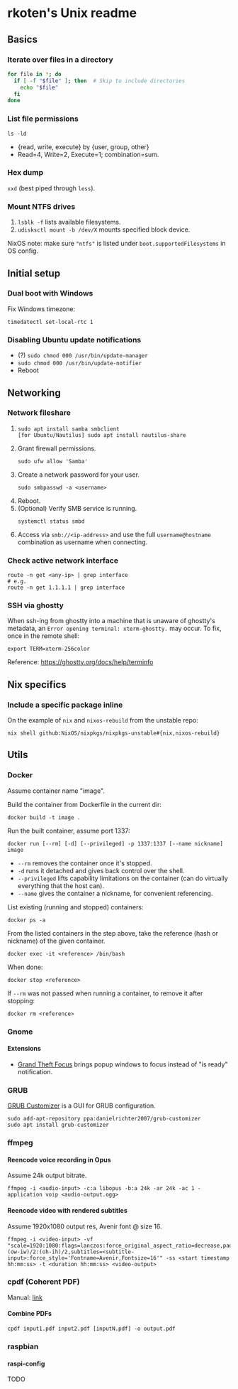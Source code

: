 # rkoten's Unix readme

## Basics

### Iterate over files in a directory
```bash
for file in *; do
  if [ -f "$file" ]; then  # Skip to include directories
    echo "$file"
  fi
done
```

### List file permissions
`ls -ld`
- {read, write, execute} by {user, group, other}
- Read=4, Write=2, Execute=1; combination=sum.

### Hex dump
`xxd` (best piped through `less`).

### Mount NTFS drives
1. `lsblk -f` lists available filesystems.
2. `udisksctl mount -b /dev/X` mounts specified block device.

NixOS note: make sure `"ntfs"` is listed under `boot.supportedFilesystems` in OS config.


## Initial setup

### Dual boot with Windows
Fix Windows timezone:
```shell
timedatectl set-local-rtc 1
```

### Disabling Ubuntu update notifications
 - (?) `sudo chmod 000 /usr/bin/update-manager`
 - `sudo chmod 000 /usr/bin/update-notifier`
 - Reboot


## Networking

### Network fileshare
 1. ```
    sudo apt install samba smbclient
    [for Ubuntu/Nautilus] sudo apt install nautilus-share
    ```
 2. Grant firewall permissions.
    ```
    sudo ufw allow 'Samba'
    ```
 3. Create a network password for your user.
    ```
    sudo smbpasswd -a <username>
    ```
 4. Reboot.
 5. (Optional) Verify  SMB service is running.
    ```
    systemctl status smbd
    ```
 6. Access via `smb://<ip-address>` and use the full `username@hostname` combination as username when connecting.

### Check active network interface
```shell
route -n get <any-ip> | grep interface
# e.g.
route -n get 1.1.1.1 | grep interface
```

### SSH via ghostty
When ssh-ing from ghostty into a machine that is unaware of ghostty's metadata, an `Error opening terminal: xterm-ghostty.` may occur. To fix, once in the remote shell:
```shell
export TERM=xterm-256color
```
Reference: https://ghostty.org/docs/help/terminfo


## Nix specifics

### Include a specific package inline
On the example of `nix` and `nixos-rebuild` from the unstable repo:
```shell
nix shell github:NixOS/nixpkgs/nixpkgs-unstable#{nix,nixos-rebuild}
```


## Utils

### Docker
Assume container name "image".

Build the container from Dockerfile in the current dir:
```shell
docker build -t image .
```

Run the built container, assume port 1337:
```shell
docker run [--rm] [-d] [--privileged] -p 1337:1337 [--name nickname] image
```
- `--rm` removes the container once it's stopped.
- `-d` runs it detached and gives back control over the shell.
- `--privileged` lifts capability limitations on the container (can do virtually everything that the host can).
- `--name` gives the container a nickname, for convenient referencing.

List existing (running and stopped) containers:
```shell
docker ps -a
```

From the listed containers in the step above, take the reference (hash or nickname) of the given container.
```shell
docker exec -it <reference> /bin/bash
```

When done:
```shell
docker stop <reference>
```

If `--rm` was not passed when running a container, to remove it after stopping:
```shell
docker rm <reference>
```

### Gnome

#### Extensions
  - [Grand Theft Focus](https://extensions.gnome.org/extension/5410/grand-theft-focus) brings popup windows to focus instead of "is ready" notification.

### GRUB
[GRUB Customizer](https://launchpad.net/grub-customizer) is a GUI for GRUB configuration.
```shell
sudo add-apt-repository ppa:danielrichter2007/grub-customizer
sudo apt install grub-customizer
```

### ffmpeg

#### Reencode voice recording in Opus
Assume 24k output bitrate.
```shell
ffmpeg -i <audio-input> -c:a libopus -b:a 24k -ar 24k -ac 1 -application voip <audio-output.ogg>
```

#### Reencode video with rendered subtitles
Assume 1920x1080 output res, Avenir font @ size 16.
```shell
ffmpeg -i <video-input> -vf "scale=1920:1080:flags=lanczos:force_original_aspect_ratio=decrease,pad=1920:1080:(ow-iw)/2:(oh-ih)/2,subtitles=<subtitle-input>:force_style='Fontname=Avenir,Fontsize=16'" -ss <start timestamp hh:mm:ss> -t <duration hh:mm:ss> <video-output>
```

### cpdf (Coherent PDF)
Manual: [link](https://coherentpdf.com/dotnetcpdflibmanual.pdf)

#### Combine PDFs
```shell
cpdf input1.pdf input2.pdf [inputN.pdf] -o output.pdf
```

### raspbian

#### raspi-config
TODO
